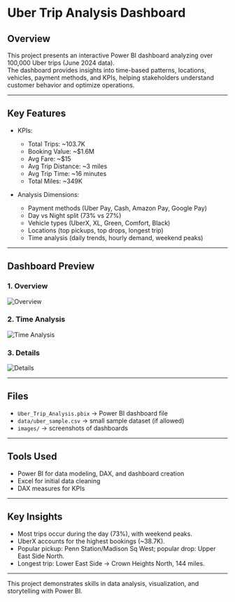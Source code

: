 # Uber Trip Analysis Dashboard  

## Overview  
This project presents an interactive Power BI dashboard analyzing over 100,000 Uber trips (June 2024 data).  
The dashboard provides insights into time-based patterns, locations, vehicles, payment methods, and KPIs, helping stakeholders understand customer behavior and optimize operations.  

---

## Key Features  
- KPIs:  
  - Total Trips: ~103.7K  
  - Booking Value: ~$1.6M  
  - Avg Fare: ~$15  
  - Avg Trip Distance: ~3 miles  
  - Avg Trip Time: ~16 minutes  
  - Total Miles: ~349K  

- Analysis Dimensions:  
  - Payment methods (Uber Pay, Cash, Amazon Pay, Google Pay)  
  - Day vs Night split (73% vs 27%)  
  - Vehicle types (UberX, XL, Green, Comfort, Black)  
  - Locations (top pickups, top drops, longest trip)  
  - Time analysis (daily trends, hourly demand, weekend peaks)  

---

## Dashboard Preview  
### 1. Overview  
![Overview](images/overview.png)  

### 2. Time Analysis  
![Time Analysis](images/time_analysis.png)  

### 3. Details  
![Details](images/details.png)  

---

## Files  
- `Uber_Trip_Analysis.pbix` → Power BI dashboard file  
- `data/uber_sample.csv` → small sample dataset (if allowed)  
- `images/` → screenshots of dashboards  

---

## Tools Used  
- Power BI for data modeling, DAX, and dashboard creation  
- Excel for initial data cleaning  
- DAX measures for KPIs  

---

## Key Insights  
- Most trips occur during the day (73%), with weekend peaks.  
- UberX accounts for the highest bookings (~38.7K).  
- Popular pickup: Penn Station/Madison Sq West; popular drop: Upper East Side North.  
- Longest trip: Lower East Side → Crown Heights North, 144 miles.  

---

This project demonstrates skills in data analysis, visualization, and storytelling with Power BI.  

